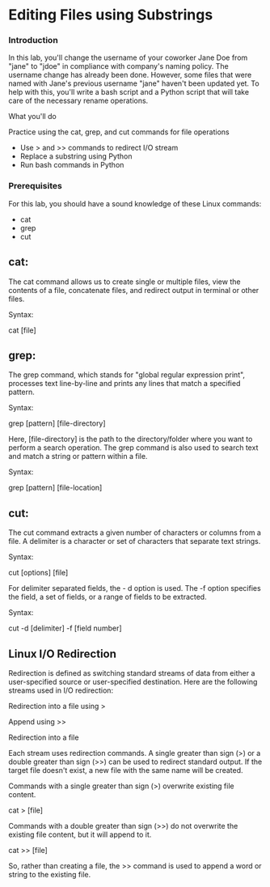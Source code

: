 # Editing Files using Substrings
### Introduction
In this lab, you'll change the username of your coworker Jane Doe from "jane" to "jdoe" in compliance with company's naming policy. The username change has already been done. However, some files that were named with Jane's previous username "jane" haven't been updated yet. To help with this, you'll write a bash script and a Python script that will take care of the necessary rename operations.

What you'll do

Practice using the cat, grep, and cut commands for file operations
* Use > and >> commands to redirect I/O stream
* Replace a substring using Python
* Run bash commands in Python

### Prerequisites
For this lab, you should have a sound knowledge of these Linux commands:

* cat
* grep
* cut

## cat:

The cat command allows us to create single or multiple files, view the contents of a file, concatenate files, and redirect output in terminal or other files.

Syntax:

cat [file]

## grep:

The grep command, which stands for "global regular expression print", processes text line-by-line and prints any lines that match a specified pattern.

Syntax:

grep [pattern] [file-directory]

Here, [file-directory] is the path to the directory/folder where you want to perform a search operation. The grep command is also used to search text and match a string or pattern within a file.

Syntax:

grep [pattern] [file-location]

## cut:

The cut command extracts a given number of characters or columns from a file. A delimiter is a character or set of characters that separate text strings.

Syntax:

cut [options] [file]

For delimiter separated fields, the - d option is used. The -f option specifies the field, a set of fields, or a range of fields to be extracted.

Syntax:

cut -d [delimiter] -f [field number]

## Linux I/O Redirection
Redirection is defined as switching standard streams of data from either a user-specified source or user-specified destination. Here are the following streams used in I/O redirection:

Redirection into a file using >

Append using >>

Redirection into a file

Each stream uses redirection commands. A single greater than sign (>) or a double greater than sign (>>) can be used to redirect standard output. If the target file doesn't exist, a new file with the same name will be created.

Commands with a single greater than sign (>) overwrite existing file content.

cat > [file]

Commands with a double greater than sign (>>) do not overwrite the existing file content, but it will append to it.

cat >> [file]

So, rather than creating a file, the >> command is used to append a word or string to the existing file.
